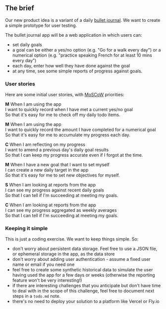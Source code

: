## The brief

Our new product idea is a variant of a daily
[bullet journal](https://en.wikipedia.org/wiki/Bullet_journal).
We want to create a simple prototype for user testing.

The bullet journal app will be a web application in which users can:

- set daily goals
- a goal can be either a yes/no option (e.g. "Go for a walk every day") or a numerical option (e.g. "practice speaking French for at least 10 mins every day")
- each day, enter how well they have done against the goal
- at any time, see some simple reports of progress against goals.

### User stories

Here are some initial user stories, with
[MoSCoW](https://en.wikipedia.org/wiki/MoSCoW_method) priorities:

**M** When I am using the app<br />
I want to quickly record when I have met a current yes/no goal<br />
So that it's easy for me to check off my daily todo items.

**M** When I am using the app<br />
I want to quickly record the amount I have completed for a numerical goal<br />
So that it's easy for me to accumulate my progress each day.

**C** When I am reflecting on my progress<br />
I want to amend a previous day's daily goal results<br />
So that I can keep my progress accurate even if I forgot at the time.

**M** When I have a new goal that I want to set myself<br />
I can create a new daily target in the app<br />
So that it's easy for me to set new objectives for myself.

**S** When I am looking at reports from the app<br />
I can see my progress against recent daily goals<br />
So that I can tell if I'm succeeding at meeting my goals.

**C** When I am looking at reports from the app<br />
I can see my progress aggregated as weekly averages<br />
So that I can tell if I'm succeeding at meeting my goals.

### Keeping it simple

This is just a coding exercise. We want to keep things simple. So:

- don't worry about persistent data storage. Feel free to use a JSON file, or ephemeral storage in the app, as the data store
- don't worry about adding user authentication - assume a fixed user name or email if you need one
- feel free to create some synthetic historical data to simulate the user having used the app for a few days or weeks (otherwise the reporting feature won't be very interesting!)
- if there are interesting challenges that you anticipate but don't have time to deal with in the scope of this challenge, feel free to document next steps in a `todo.md` note.
- there's no need to deploy your solution to a platform like Vercel or Fly.io
